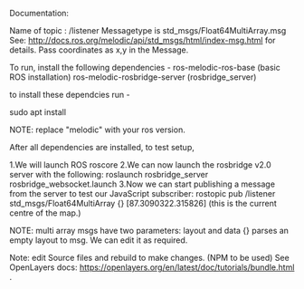 Documentation:

Name of topic : /listener 
Messagetype is std_msgs/Float64MultiArray.msg
See: http://docs.ros.org/melodic/api/std_msgs/html/index-msg.html for details.
Pass coordinates as x,y in the Message.

To run, install the following dependencies - 
ros-melodic-ros-base (basic ROS installation)
ros-melodic-rosbridge-server (rosbridge_server)

to install these dependcies run -

  sudo apt install <package-name>
  
  NOTE: replace "melodic" with your ros version.
  
  After all dependencies are installed, to test setup,
  
  1.We will launch ROS
      roscore
  2.We can now launch the rosbridge v2.0 server with the following:
      roslaunch rosbridge_server rosbridge_websocket.launch
 3.Now we can start publishing a message from the server to test our JavaScript subscriber:
       rostopic pub /listener std_msgs/Float64MultiArray {} [87.3090322.315826] 
       (this is the current centre of the map.)
  
  NOTE: multi array msgs have two parameters: layout and data {} parses an empty layout to msg.
  We can edit it as required.
  
  Note: edit Source files and rebuild to make changes. (NPM to be used)
  See OpenLayers docs:
    https://openlayers.org/en/latest/doc/tutorials/bundle.html
.
